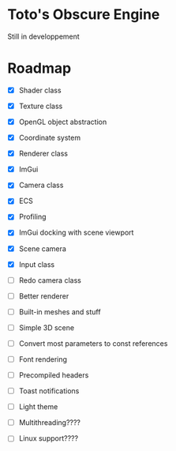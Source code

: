 
# Toto's Obscure Engine

Still in developpement

# Roadmap

- [x] Shader class
- [x] Texture class
- [x] OpenGL object abstraction
- [x] Coordinate system
- [x] Renderer class
- [x] ImGui
- [x] Camera class
- [x] ECS
- [x] Profiling
- [x] ImGui docking with scene viewport
- [x] Scene camera
- [x] Input class

- [ ] Redo camera class
- [ ] Better renderer
- [ ] Built-in meshes and stuff
- [ ] Simple 3D scene
- [ ] Convert most parameters to const references
- [ ] Font rendering
- [ ] Precompiled headers

- [ ] Toast notifications
- [ ] Light theme

- [ ] Multithreading????
- [ ] Linux support????
